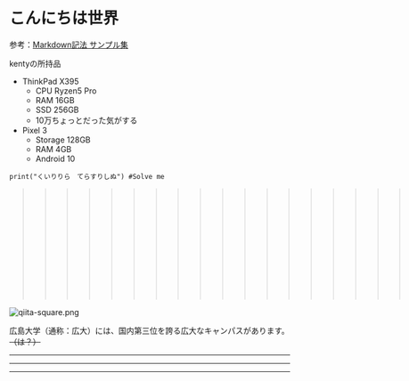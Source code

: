 # こんにちは世界
参考：[Markdown記法 サンプル集](https://qiita.com/tbpgr/items/989c6badefff69377da7)

kentyの所持品
* ThinkPad X395
    * CPU Ryzen5 Pro
    * RAM 16GB
    * SSD 256GB
    * 10万ちょっとだった気がする
* Pixel 3
    * Storage 128GB
    * RAM 4GB
    * Android 10
```python:適当なコード
print("くいりりら　てらすりしぬ") #Solve me
```
>>>>>>>>>>>>>>>>>>>>めっちゃ引用してみる

![qiita-square.png](https://qiita-image-store.s3.amazonaws.com/0/126861/90386757-fd96-8ba6-3477-485669713c55.png "qiita-square")

広島大学（通称：広大）には、国内第三位を誇る広大なキャンパスがあります。~~（は？）~~

---
---
---